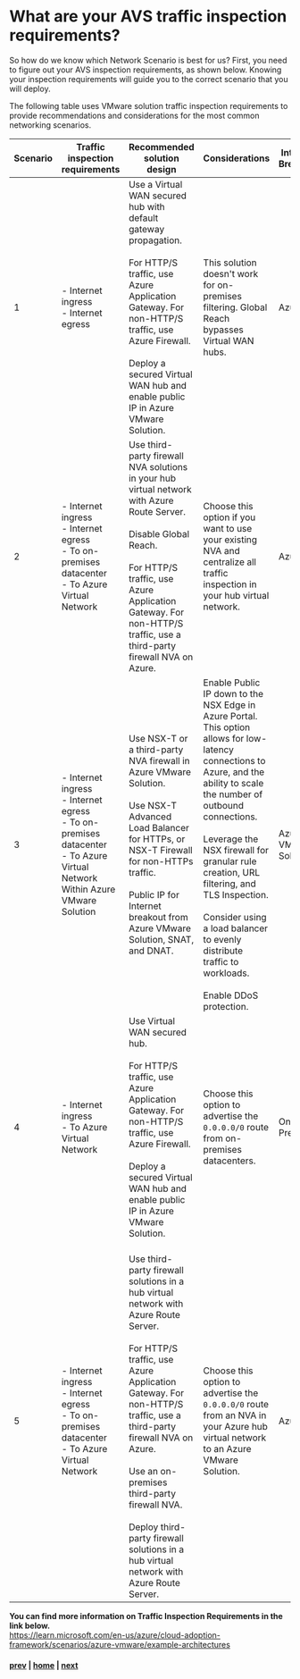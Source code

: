 # What are your AVS traffic inspection requirements?
So how do we know which Network Scenario is best for us? First, you need to figure out your AVS inspection requirements, as shown below. Knowing your inspection requirements will guide you to the correct scenario that you will deploy. 

The following table uses VMware solution traffic inspection requirements to provide recommendations and considerations for the most common networking scenarios.

| Scenario | Traffic inspection requirements | Recommended solution design | Considerations | Internet Breakout |
|---|----|---|---|---|
| 1 |  - Internet ingress <br> - Internet egress | Use a Virtual WAN secured hub with default gateway propagation. </br></br> For HTTP/S traffic, use Azure Application Gateway. For non-HTTP/S traffic, use Azure Firewall.</br></br> Deploy a secured Virtual WAN hub and enable public IP in Azure VMware Solution. | This solution doesn't work for on-premises filtering. Global Reach bypasses Virtual WAN hubs. | Azure
| 2 |  - Internet ingress <br> - Internet egress <br> - To on-premises datacenter <br> - To Azure Virtual Network| Use third-party firewall NVA solutions in your hub virtual network with Azure Route Server. </br></br> Disable Global Reach. </br></br> For HTTP/S traffic, use Azure Application Gateway. For non-HTTP/S traffic, use a third-party firewall NVA on Azure.| Choose this option if you want to use your existing NVA and centralize all traffic inspection in your hub virtual network. | Azure
| 3 | - Internet ingress <br> - Internet egress <br> - To on-premises datacenter <br> - To Azure Virtual Network <br> Within Azure VMware Solution <br>|   Use NSX-T or a third-party NVA firewall in Azure VMware Solution. </br></br>  Use NSX-T Advanced Load Balancer for HTTPs, or NSX-T Firewall for non-HTTPs traffic. </br></br> Public IP for Internet breakout from Azure VMware Solution, SNAT, and DNAT. | Enable Public IP down to the NSX Edge in Azure Portal. This option allows for low-latency connections to Azure, and the ability to scale the number of outbound connections. </br></br> Leverage the NSX firewall for granular rule creation, URL filtering, and TLS Inspection. </br></br> Consider using a load balancer to evenly distribute traffic to workloads. </br></br> Enable DDoS protection.  | Azure VMWare Solution
| 4 | - Internet ingress <br> - To Azure Virtual Network| Use Virtual WAN secured hub. </br></br>  For HTTP/S traffic, use Azure Application Gateway. For non-HTTP/S traffic, use Azure Firewall.</br></br> Deploy a secured Virtual WAN hub and enable public IP in Azure VMware Solution. | Choose this option to advertise the `0.0.0.0/0` route from on-premises datacenters. | On-Premise
| 5 | - Internet ingress <br> - Internet egress </br> - To on-premises datacenter </br> - To Azure Virtual Network   | </br>  Use third-party firewall solutions in a hub virtual network with Azure Route Server. </br></br> For HTTP/S traffic, use Azure Application Gateway. For non-HTTP/S traffic, use a third-party firewall NVA on Azure. </br></br> Use an on-premises third-party firewall NVA. </br></br> Deploy third-party firewall solutions in a hub virtual network with Azure Route Server. | Choose this option to advertise the `0.0.0.0/0` route from an NVA in your Azure hub virtual network to an Azure VMware Solution.| Azure


**You can find more information on Traffic Inspection Requirements in the link below.**  
https://learn.microsoft.com/en-us/azure/cloud-adoption-framework/scenarios/azure-vmware/example-architectures

#### [prev](./understand-forecast.md) | [home](./readme.md)  | [next](https://github.com/jasonamedina/FTALive-Sessions/blob/main/content/avs/Scenario%201.md)
